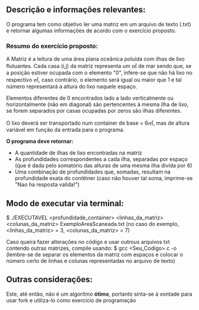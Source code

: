 ## Descrição e informações relevantes:

O programa tem como objetivo ler uma matriz em um arquivo de texto (.txt) e retornar algumas informações de acordo com o exercício proposto.

### Resumo do exercício proposto:

A Matriz é a leitura de uma área plana oceânica poluída com ilhas de lixo flutuantes. Cada casa (i,j) da matriz representa um ㎡ de mar sendo que, se a posição estiver ocupada com o elemento "0", infere-se que não há lixo no respectivo ㎡, 
caso contrário, o elemento será igual ou maior que 1 e tal número representará a altura do lixo naquele espaço.

Elementos diferentes de 0 encontrados lado a lado verticalmente ou horizontalmente (não em diagonal) são pertencentes à mesma ilha de lixo, se forem separados por casas ocupadas por zeros são ilhas diferentes.

O lixo deverá ser transportado num container de base = 6㎡, mas de altura variável em função da entrada para o programa.

**O programa deve retornar:**
- A quantidade de ilhas de lixo encontradas na matriz
- As profundidades correspondentes a cada ilha, separadas por espaço (que é dada pelo somatório das alturas de uma mesma ilha divida por 6)
- Uma combinação de profundidades que, somadas, resultam na profundidade exata do contêiner (caso não houver tal soma, imprime-se "Nao ha resposta valida!")

## Modo de executar via terminal:

 $ ./EXECUTAVEL <profundidade_container> <linhas_da_matriz> <colunas_da_matriz> ExemploAreaScaneada.txt
 (no caso do exemplo, <linhas_da_matriz> = 3, <colunas_da_matriz> = 7)

 Caso queira fazer alterações no código e usar outrous arquivos txt contendo outras matrizes, compile usando:
 $ gcc <Seu_Codigo>.c -o <Executavel>
 (lembre-se de separar os elementos da matriz com espaços e colocar o número certo de linhas e colunas representadas no arquivo de texto)

## Outras considerações:
Este, até então, não é um algoritmo **ótimo**, portanto sinta-se à vontade para usar fork e utiliza-lo como exercício de programação
